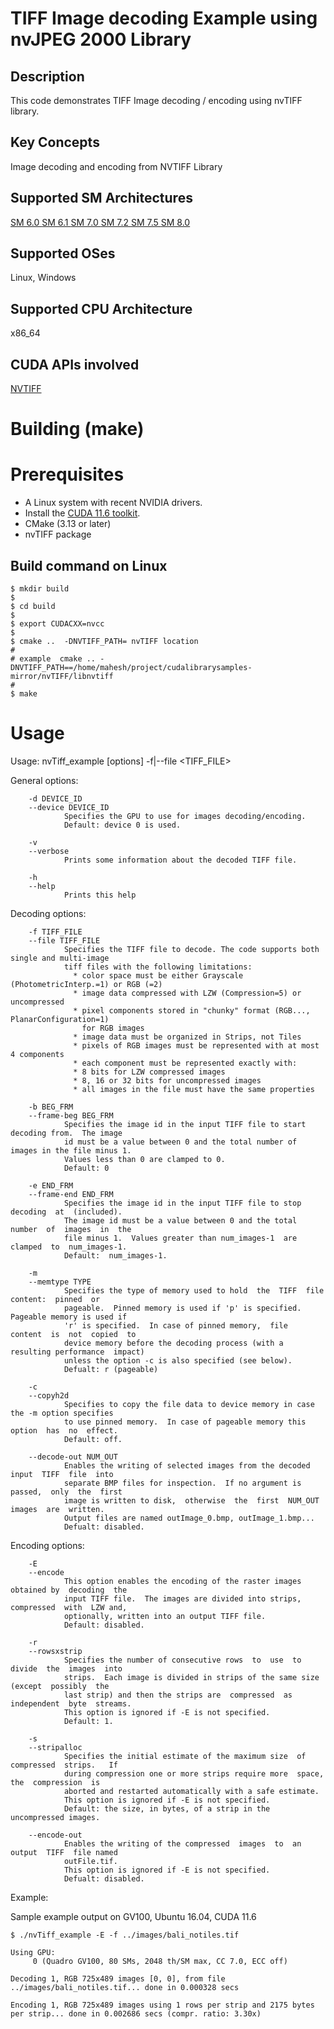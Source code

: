 # TIFF Image decoding Example using nvJPEG 2000 Library

## Description

This code demonstrates TIFF Image decoding / encoding using nvTIFF library.

## Key Concepts

Image decoding and encoding from NVTIFF Library

## Supported SM Architectures

  [SM 6.0 ](https://developer.nvidia.com/cuda-gpus)  [SM 6.1 ](https://developer.nvidia.com/cuda-gpus)  [SM 7.0 ](https://developer.nvidia.com/cuda-gpus)  [SM 7.2 ](https://developer.nvidia.com/cuda-gpus)  [SM 7.5 ](https://developer.nvidia.com/cuda-gpus) [SM 8.0 ](https://developer.nvidia.com/cuda-gpus)

## Supported OSes

Linux, Windows

## Supported CPU Architecture

x86_64

## CUDA APIs involved

[NVTIFF](https://docs.nvidia.com/cuda/nvTIFF/index.html)


# Building (make)

# Prerequisites
- A Linux system with recent NVIDIA drivers.
- Install the [CUDA 11.6 toolkit](https://developer.nvidia.com/cuda-downloads).
- CMake (3.13 or later)
- nvTIFF package


## Build command on Linux
```
$ mkdir build
$
$ cd build 
$
$ export CUDACXX=nvcc
$
$ cmake ..  -DNVTIFF_PATH= nvTIFF location
#
# example  cmake .. -DNVTIFF_PATH==/home/mahesh/project/cudalibrarysamples-mirror/nvTIFF/libnvtiff
#
$ make
```



# Usage
Usage:
nvTiff_example [options] -f|--file <TIFF_FILE>

General options:

        -d DEVICE_ID
        --device DEVICE_ID
                Specifies the GPU to use for images decoding/encoding.
                Default: device 0 is used.

        -v
        --verbose
                Prints some information about the decoded TIFF file.

        -h
        --help
                Prints this help

Decoding options:

        -f TIFF_FILE
        --file TIFF_FILE
                Specifies the TIFF file to decode. The code supports both single and multi-image
                tiff files with the following limitations:                                      
                  * color space must be either Grayscale (PhotometricInterp.=1) or RGB (=2)     
                  * image data compressed with LZW (Compression=5) or uncompressed              
                  * pixel components stored in "chunky" format (RGB..., PlanarConfiguration=1)
                    for RGB images                                                              
                  * image data must be organized in Strips, not Tiles                           
                  * pixels of RGB images must be represented with at most 4 components 
                  * each component must be represented exactly with:
                  * 8 bits for LZW compressed images                                        
                  * 8, 16 or 32 bits for uncompressed images                                
                  * all images in the file must have the same properties                        

        -b BEG_FRM
        --frame-beg BEG_FRM
                Specifies the image id in the input TIFF file to start decoding from.  The image
                id must be a value between 0 and the total number of images in the file minus 1.
                Values less than 0 are clamped to 0.
                Default: 0

        -e END_FRM
        --frame-end END_FRM
                Specifies the image id in the input TIFF file to stop  decoding  at  (included).
                The image id must be a value between 0 and the total number  of  images  in  the
                file minus 1.  Values greater than num_images-1  are  clamped  to  num_images-1.
                Default:  num_images-1.

        -m
        --memtype TYPE
                Specifies the type of memory used to hold  the  TIFF  file  content:  pinned  or
                pageable.  Pinned memory is used if 'p' is specified. Pageable memory is used if
                'r' is specified.  In case of pinned memory,  file  content  is  not  copied  to
                device memory before the decoding process (with a resulting performance  impact)
                unless the option -c is also specified (see below).
                Defualt: r (pageable)

        -c
        --copyh2d
                Specifies to copy the file data to device memory in case the -m option specifies
                to use pinned memory.  In case of pageable memory this  option  has  no  effect.
                Default: off.

        --decode-out NUM_OUT
                Enables the writing of selected images from the decoded  input  TIFF  file  into
                separate BMP files for inspection.  If no argument is  passed,  only  the  first
                image is written to disk,  otherwise  the  first  NUM_OUT  images  are  written.
                Output files are named outImage_0.bmp, outImage_1.bmp...
                Defualt: disabled.

Encoding options:

        -E
        --encode
                This option enables the encoding of the raster images obtained by  decoding  the
                input TIFF file.  The images are divided into strips, compressed  with  LZW and,
                optionally, written into an output TIFF file.
                Default: disabled.

        -r
        --rowsxstrip
                Specifies the number of consecutive rows  to  use  to  divide  the  images  into
                strips.  Each image is divided in strips of the same size (except  possibly  the
                last strip) and then the strips are  compressed  as  independent  byte  streams.
                This option is ignored if -E is not specified.
                Default: 1.

        -s
        --stripalloc
                Specifies the initial estimate of the maximum size  of  compressed  strips.   If
                during compression one or more strips require more  space,  the  compression  is
                aborted and restarted automatically with a safe estimate. 
                This option is ignored if -E is not specified.
                Default: the size, in bytes, of a strip in the uncompressed images.

        --encode-out
                Enables the writing of the compressed  images  to  an  output  TIFF  file named
                outFile.tif.
                This option is ignored if -E is not specified.
                Defualt: disabled.


Example:

Sample example output on GV100, Ubuntu 16.04, CUDA 11.6

```
$ ./nvTiff_example -E -f ../images/bali_notiles.tif
```

```
Using GPU:
	 0 (Quadro GV100, 80 SMs, 2048 th/SM max, CC 7.0, ECC off)

Decoding 1, RGB 725x489 images [0, 0], from file ../images/bali_notiles.tif... done in 0.000328 secs

Encoding 1, RGB 725x489 images using 1 rows per strip and 2175 bytes per strip... done in 0.002686 secs (compr. ratio: 3.30x)

```
